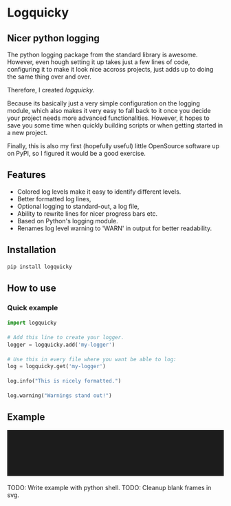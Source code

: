 # Logquicky

## Nicer python logging

The python logging package from the standard library is awesome.
However, even hough setting it up takes just a few lines of code, configuring it to make it look nice accross projects, just adds up to doing the same thing over and over.

Therefore, I created *logquicky*.

Because its basically just a very simple configuration on the logging module, which also makes it very easy to fall back to it once you decide your project needs more advanced functionalities.
However, it hopes to save you some time when quickly building scripts or when getting started in a new project.

Finally, this is also my first (hopefully useful) little OpenSource software up on PyPI, so I figured it would be a good exercise.

## Features

- Colored log levels make it easy to identify different levels.
- Better formatted log lines,
- Optional logging to standard-out, a log file,
- Ability to rewrite lines for nicer progress bars etc.
- Based on Python's logging module.
- Renames log level warning to 'WARN' in output for better readability.


## Installation

```bash
pip install logquicky
```

## How to use

### Quick example

```python
import logquicky

# Add this line to create your logger.
logger = logquicky.add('my-logger')

# Use this in every file where you want be able to log:
log = logquicky.get('my-logger')

log.info("This is nicely formatted.")

log.warning("Warnings stand out!")
```

## Example

![res-example/example.svg](res-example/example.svg)

TODO: Write example with python shell.
TODO: Cleanup blank frames in svg.